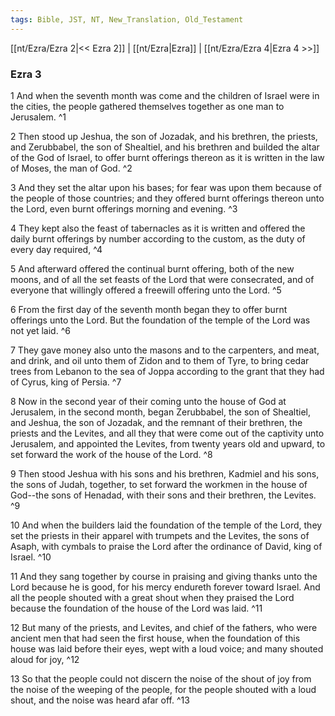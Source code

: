 ```yaml
---
tags: Bible, JST, NT, New_Translation, Old_Testament
---
```


[[nt/Ezra/Ezra 2|<< Ezra 2]] | [[nt/Ezra|Ezra]] | [[nt/Ezra/Ezra 4|Ezra 4 >>]]

### Ezra 3

1 And when the seventh month was come and the children of Israel were in the cities, the people gathered themselves together as one man to Jerusalem.  ^1

2 Then stood up Jeshua, the son of Jozadak, and his brethren, the priests, and Zerubbabel, the son of Shealtiel, and his brethren and builded the altar of the God of Israel, to offer burnt offerings thereon as it is written in the law of Moses, the man of God.  ^2

3 And they set the altar upon his bases; for fear was upon them because of the people of those countries; and they offered burnt offerings thereon unto the Lord, even burnt offerings morning and evening.  ^3

4 They kept also the feast of tabernacles as it is written and offered the daily burnt offerings by number according to the custom, as the duty of every day required,  ^4

5 And afterward offered the continual burnt offering, both of the new moons, and of all the set feasts of the Lord that were consecrated, and of everyone that willingly offered a freewill offering unto the Lord.  ^5

6 From the first day of the seventh month began they to offer burnt offerings unto the Lord. But the foundation of the temple of the Lord was not yet laid.  ^6

7 They gave money also unto the masons and to the carpenters, and meat, and drink, and oil unto them of Zidon and to them of Tyre, to bring cedar trees from Lebanon to the sea of Joppa according to the grant that they had of Cyrus, king of Persia.  ^7

8 Now in the second year of their coming unto the house of God at Jerusalem, in the second month, began Zerubbabel, the son of Shealtiel, and Jeshua, the son of Jozadak, and the remnant of their brethren, the priests and the Levites, and all they that were come out of the captivity unto Jerusalem, and appointed the Levites, from twenty years old and upward, to set forward the work of the house of the Lord.  ^8

9 Then stood Jeshua with his sons and his brethren, Kadmiel and his sons, the sons of Judah, together, to set forward the workmen in the house of God\--the sons of Henadad, with their sons and their brethren, the Levites.  ^9

10 And when the builders laid the foundation of the temple of the Lord, they set the priests in their apparel with trumpets and the Levites, the sons of Asaph, with cymbals to praise the Lord after the ordinance of David, king of Israel.  ^10

11 And they sang together by course in praising and giving thanks unto the Lord because he is good, for his mercy endureth forever toward Israel. And all the people shouted with a great shout when they praised the Lord because the foundation of the house of the Lord was laid.  ^11

12 But many of the priests, and Levites, and chief of the fathers, who were ancient men that had seen the first house, when the foundation of this house was laid before their eyes, wept with a loud voice; and many shouted aloud for joy,  ^12

13 So that the people could not discern the noise of the shout of joy from the noise of the weeping of the people, for the people shouted with a loud shout, and the noise was heard afar off.  ^13

 
